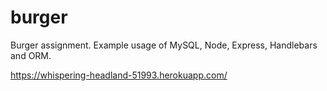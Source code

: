# burger


Burger assignment. Example usage of MySQL, Node, Express, Handlebars and ORM.

https://whispering-headland-51993.herokuapp.com/
